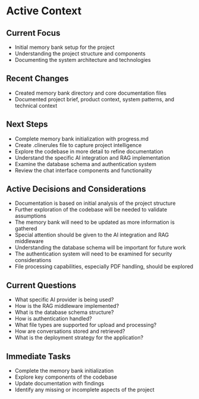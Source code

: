 # Active Context

## Current Focus
- Initial memory bank setup for the project
- Understanding the project structure and components
- Documenting the system architecture and technologies

## Recent Changes
- Created memory bank directory and core documentation files
- Documented project brief, product context, system patterns, and technical context

## Next Steps
- Complete memory bank initialization with progress.md
- Create .clinerules file to capture project intelligence
- Explore the codebase in more detail to refine documentation
- Understand the specific AI integration and RAG implementation
- Examine the database schema and authentication system
- Review the chat interface components and functionality

## Active Decisions and Considerations
- Documentation is based on initial analysis of the project structure
- Further exploration of the codebase will be needed to validate assumptions
- The memory bank will need to be updated as more information is gathered
- Special attention should be given to the AI integration and RAG middleware
- Understanding the database schema will be important for future work
- The authentication system will need to be examined for security considerations
- File processing capabilities, especially PDF handling, should be explored

## Current Questions
- What specific AI provider is being used?
- How is the RAG middleware implemented?
- What is the database schema structure?
- How is authentication handled?
- What file types are supported for upload and processing?
- How are conversations stored and retrieved?
- What is the deployment strategy for the application?

## Immediate Tasks
- Complete the memory bank initialization
- Explore key components of the codebase
- Update documentation with findings
- Identify any missing or incomplete aspects of the project
